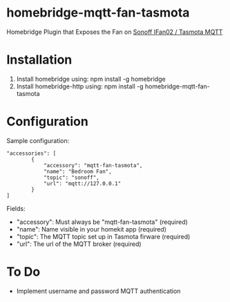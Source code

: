 # homebridge-mqtt-fan-tasmota
Homebridge Plugin that Exposes the Fan on [Sonoff IFan02 / Tasmota MQTT](https://github.com/arendst/Sonoff-Tasmota/wiki/Sonoff-iFan02)


# Installation
1. Install homebridge using: npm install -g homebridge
2. Install homebridge-http using: npm install -g homebridge-mqtt-fan-tasmota

# Configuration
Sample configuration:
```
"accessories": [
        {
            "accessory": "mqtt-fan-tasmota",
            "name": "Bedroom Fan",
            "topic": "sonoff",
            "url": "mqtt://127.0.0.1"
        }
]
```

Fields:
* "accessory": Must always be "mqtt-fan-tasmota" (required)
* "name": Name visible in your homekit app (required)
* "topic": The MQTT topic set up in Tasmota firware (required)
* "url": The url of the MQTT broker (required)

# To Do
* Implement username and password MQTT authentication
